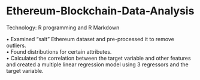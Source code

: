# Ethereum-Blockchain-Data-Analysis

Technology: R programming and R Markdown<br>

•	Examined “salt” Ethereum dataset and pre-processed it to remove outliers. <br>
•	Found distributions for certain attributes. <br>
•	Calculated the correlation between the target variable and other features and created a multiple linear regression model using 3 regressors and the target variable.<br>
